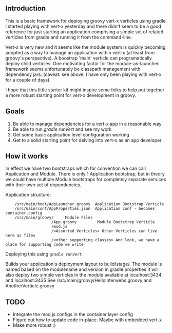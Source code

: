 ## Introduction

This is a basic framework for deploying groovy vert-x verticles using gradle. I started playing with vert-x yesterday and there didn't seem to be a good reference for just starting an application comprising a simple set of related verticles from gradle and running it from the command-line.

Vert-x is very new and it seems like the module system is quickly becoming adopted as a way to manage an application within vert-x (at least from groovy's perspective). A boostrap 'main' verticle can programatically deploy child verticles. One motivating factor for the module-as-launcher framework seems unfortunately be classpath management with dependency jars.  (caveat: see above, I have only been playing with vert-x for a couple of days).

I hope that this little starter kit might inspire some folks to help put together a more robust starting point for vert-x development in groovy.



## Goals
1. Be able to manage dependencies for a vert-x app in a reasonable way
2. Be able to run *gradle runVert* and see my work
3. Get some basic application level configuration working
4. Get to a solid starting point for delving into vert-x as an app developer


## How it works

In effect we have two bootstraps which for convention we can call Application and Module.
There is only 1 Application bootstrap, but in theory we could have multiple Module bootstraps for completely separate services with their own set of dependencies.

Application structure:
```
    /src/main/boot/AppLauncher.groovy  Application Bootstrap Verticle
    /src/main/conf/AppProperties.json  Application conf - becomes container.config
    /src/main/groovy/     Module Files
                    /App.groovy         Module Bootstrap Verticle       
                    /mod.js
                    /<Assorted Verticles> Other Verticles can live here as files
                    /<other supporting classes> And look, we have a place for supporting code we write
```
 
 Deploying this using
 `gradle runVert`


 
 Builds your application's deployment layout to build/stage/. The module is named based on the modulename and version in gradle.properties
 It will also deploy two simple verticles in the module available at localhost:3434 and localhost:3435
 See /src/main/groovy/HelloInterwebs.groovy and AnotherVerticle.groovy

## TODO
* Integrate the mod.js configs in the container layer config
* Figure out how to update code in-place. Maybe with embedded vert-x
* Make more robust :)

 



